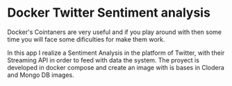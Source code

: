 # Docker Twitter Sentiment analysis

Docker's Cointaners are very useful and if you play around with then some time you will face some dificulties for make them work.

In this app I realize a Sentiment Analysis in the platform of Twitter, with their Streaming API in order to feed with data the system. The proyect is developed in docker compose and create an image with is bases in Clodera and Mongo DB images.  

